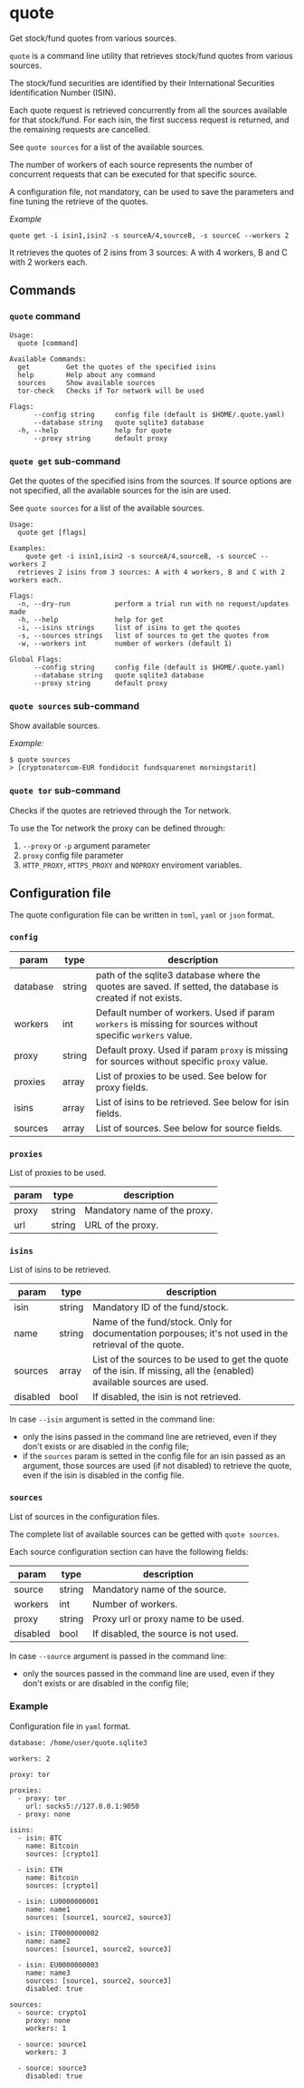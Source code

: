 # quote
Get stock/fund quotes from various sources.


`quote` is a command line utility that retrieves stock/fund quotes from
various sources.

The stock/fund securities are identified by their International Securities
Identification Number (ISIN). 

Each quote request is retrieved concurrently from all the sources available
for that stock/fund. For each isin, the first success request is returned,
and the remaining requests are cancelled.

See `quote sources` for a list of the available sources.

The number of workers of each source represents the number of concurrent
requests that can be executed for that specific source.

A configuration file, not mandatory, can be used to save the parameters and
fine tuning the retrieve of the quotes.

*Example*

    quote get -i isin1,isin2 -s sourceA/4,sourceB, -s sourceC --workers 2

It retrieves the quotes of 2 isins from 3 sources: A with 4 workers,
B and C with 2 workers each.

## Commands

### `quote` command

    Usage:
      quote [command]
    
    Available Commands:
      get         Get the quotes of the specified isins
      help        Help about any command
      sources     Show available sources
      tor-check   Checks if Tor network will be used
    
    Flags:
          --config string     config file (default is $HOME/.quote.yaml)
          --database string   quote sqlite3 database
      -h, --help              help for quote
          --proxy string      default proxy

### `quote get` sub-command
 
Get the quotes of the specified isins from the sources.
If source options are not specified, all the available sources for
the isin are used.

See `quote sources` for a list of the available sources.

    Usage:
      quote get [flags]
    
    Examples:
        quote get -i isin1,isin2 -s sourceA/4,sourceB, -s sourceC --workers 2
      retrieves 2 isins from 3 sources: A with 4 workers, B and C with 2 workers each.
    
    Flags:
      -n, --dry-run           perform a trial run with no request/updates made
      -h, --help              help for get
      -i, --isins strings     list of isins to get the quotes
      -s, --sources strings   list of sources to get the quotes from
      -w, --workers int       number of workers (default 1)
    
    Global Flags:
          --config string     config file (default is $HOME/.quote.yaml)
          --database string   quote sqlite3 database
          --proxy string      default proxy


### `quote sources` sub-command

Show available sources.

*Example:*

    $ quote sources
    > [cryptonatorcom-EUR fondidocit fundsquarenet morningstarit]

### `quote tor` sub-command

Checks if the quotes are retrieved through the Tor network.

To use the Tor network the proxy can be defined through:
  1. `--proxy` or `-p` argument parameter
  2. `proxy` config file parameter
  3. `HTTP_PROXY`, `HTTPS_PROXY` and `NOPROXY` enviroment variables.


## Configuration file

The quote configuration file can be written in `toml`, `yaml` or `json` format.


### `config`

|param|type|description|
|-|-|-|
|database|string|path of the sqlite3 database where the quotes are saved. If setted, the database is created if not exists.|
|workers|int|Default number of workers. Used if param `workers` is missing for sources without specific `workers` value.|
|proxy|string|Default proxy. Used if param `proxy` is missing for sources without specific `proxy` value.|
|proxies|array|List of proxies to be used. See below for proxy fields.|
|isins|array|List of isins to be retrieved. See below for isin fields.|
|sources|array|List of sources. See below for source fields.|

### `proxies`
List of proxies to be used.

|param|type|description|
|-|-|-|
|proxy|string|Mandatory name of the proxy.| 
|url|string|URL of the proxy.|

### `isins`
List of isins to be retrieved.

|param|type|description|
|-|-|-|
|isin|string|Mandatory ID of the fund/stock.| 
|name|string|Name of the fund/stock. Only for documentation porpouses; it's not used in the retrieval of the quote.|
|sources|array|List of the sources to be used to get the quote of the isin. If missing, all the (enabled) available sources are used.|
|disabled|bool|If disabled, the isin is not retrieved.|



In case `--isin` argument is setted in the command line: 

- only the isins passed in the command line are retrieved, even if they don't exists or are disabled in the config file;
- if the `sources` param is setted in the config file for an isin passed as an argument, those sources are used (if not disabled) to retrieve the quote, even if the isin is disabled in the config file.


### `sources`
List of sources in the configuration files.

The complete list of available sources can be getted with `quote sources`.
 
 Each source configuration section can have the following fields:

|param|type|description|
|-|-|-|
|source|string|Mandatory name of the source.| 
|workers|int|Number of workers.|
|proxy|string|Proxy url or proxy name to be used.|
|disabled|bool|If disabled, the source is not used.|

In case `--source` argument is passed in the command line: 

- only the sources passed in the command line are used, even if they don't exists or are disabled in the config file;


### Example
Configuration file in `yaml` format.

    database: /home/user/quote.sqlite3
    
    workers: 2
    
    proxy: tor
    
    proxies:
      - proxy: tor
        url: socks5://127.0.0.1:9050
      - proxy: none
    
    isins:
      - isin: BTC
        name: Bitcoin
        sources: [crypto1]
    
      - isin: ETH
        name: Bitcoin
        sources: [crypto1]
    
      - isin: LU0000000001
        name: name1
        sources: [source1, source2, source3]
    
      - isin: IT0000000002
        name: name2
        sources: [source1, source2, source3]
    
      - isin: EU0000000003
        name: name3
        sources: [source1, source2, source3]
        disabled: true
    
    sources:
      - source: crypto1
        proxy: none
        workers: 1
    
      - source: source1
        workers: 3
    
      - source: source3
        disabled: true
    
